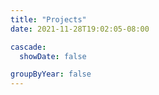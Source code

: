 ```yaml
---
title: "Projects"
date: 2021-11-28T19:02:05-08:00

cascade:
  showDate: false

groupByYear: false
---
```


